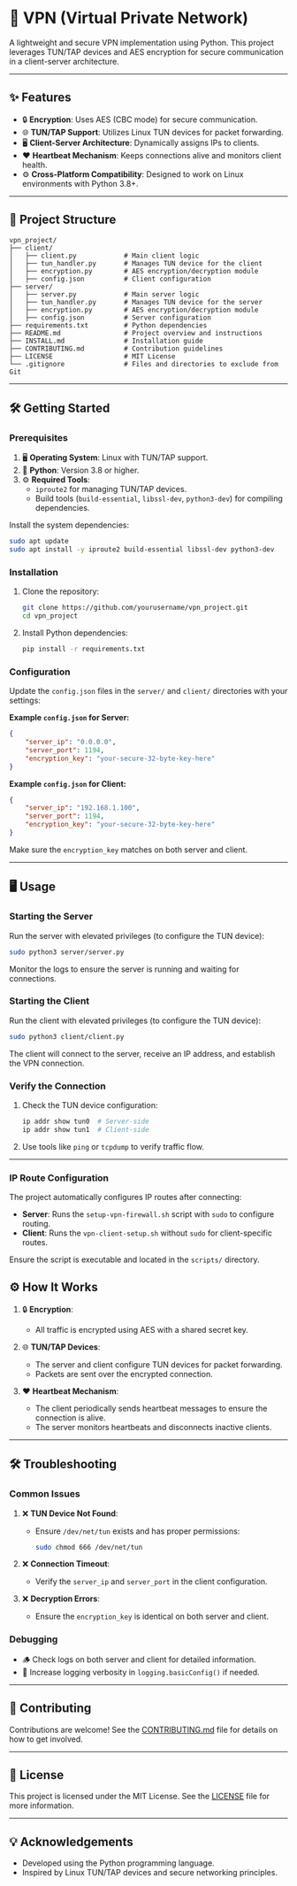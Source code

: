 # 🚀 **VPN (Virtual Private Network)**

A lightweight and secure VPN implementation using Python. This project leverages TUN/TAP devices and AES encryption for secure communication in a client-server architecture.

---

## ✨ **Features**

- 🔒 **Encryption**: Uses AES (CBC mode) for secure communication.
- 🌐 **TUN/TAP Support**: Utilizes Linux TUN devices for packet forwarding.
- 🖥️ **Client-Server Architecture**: Dynamically assigns IPs to clients.
- ❤️ **Heartbeat Mechanism**: Keeps connections alive and monitors client health.
- ⚙️ **Cross-Platform Compatibility**: Designed to work on Linux environments with Python 3.8+.

---

## 📂 **Project Structure**

```plaintext
vpn_project/
├── client/
│   ├── client.py            # Main client logic
│   ├── tun_handler.py       # Manages TUN device for the client
│   ├── encryption.py        # AES encryption/decryption module
│   ├── config.json          # Client configuration
├── server/
│   ├── server.py            # Main server logic
│   ├── tun_handler.py       # Manages TUN device for the server
│   ├── encryption.py        # AES encryption/decryption module
│   ├── config.json          # Server configuration
├── requirements.txt         # Python dependencies
├── README.md                # Project overview and instructions
├── INSTALL.md               # Installation guide
├── CONTRIBUTING.md          # Contribution guidelines
├── LICENSE                  # MIT License
└── .gitignore               # Files and directories to exclude from Git
```

---

## 🛠️ **Getting Started**

### **Prerequisites**

1. 🖥️ **Operating System**: Linux with TUN/TAP support.
2. 🐍 **Python**: Version 3.8 or higher.
3. ⚙️ **Required Tools**:
   - `iproute2` for managing TUN/TAP devices.
   - Build tools (`build-essential`, `libssl-dev`, `python3-dev`) for compiling dependencies.

Install the system dependencies:
```bash
sudo apt update
sudo apt install -y iproute2 build-essential libssl-dev python3-dev
```

### **Installation**

1. Clone the repository:
   ```bash
   git clone https://github.com/yourusername/vpn_project.git
   cd vpn_project
   ```

2. Install Python dependencies:
   ```bash
   pip install -r requirements.txt
   ```

### **Configuration**

Update the `config.json` files in the `server/` and `client/` directories with your settings:

**Example `config.json` for Server:**
```json
{
    "server_ip": "0.0.0.0",
    "server_port": 1194,
    "encryption_key": "your-secure-32-byte-key-here"
}
```

**Example `config.json` for Client:**
```json
{
    "server_ip": "192.168.1.100",
    "server_port": 1194,
    "encryption_key": "your-secure-32-byte-key-here"
}
```

Make sure the `encryption_key` matches on both server and client.

---

## 🖥️ **Usage**

### **Starting the Server**
Run the server with elevated privileges (to configure the TUN device):
```bash
sudo python3 server/server.py
```

Monitor the logs to ensure the server is running and waiting for connections.

### **Starting the Client**
Run the client with elevated privileges (to configure the TUN device):
```bash
sudo python3 client/client.py
```

The client will connect to the server, receive an IP address, and establish the VPN connection.

### **Verify the Connection**
1. Check the TUN device configuration:
   ```bash
   ip addr show tun0  # Server-side
   ip addr show tun1  # Client-side
   ```
2. Use tools like `ping` or `tcpdump` to verify traffic flow.

---


### **IP Route Configuration**
The project automatically configures IP routes after connecting:

- **Server**: Runs the `setup-vpn-firewall.sh` script with `sudo` to configure routing.
- **Client**: Runs the `vpn-client-setup.sh` without `sudo` for client-specific routes.

Ensure the script is executable and located in the `scripts/` directory.


## ⚙️ **How It Works**

1. 🔒 **Encryption**: 
   - All traffic is encrypted using AES with a shared secret key.

2. 🌐 **TUN/TAP Devices**:
   - The server and client configure TUN devices for packet forwarding.
   - Packets are sent over the encrypted connection.

3. ❤️ **Heartbeat Mechanism**:
   - The client periodically sends heartbeat messages to ensure the connection is alive.
   - The server monitors heartbeats and disconnects inactive clients.

---

## 🛠️ **Troubleshooting**

### Common Issues
1. ❌ **TUN Device Not Found**:
   - Ensure `/dev/net/tun` exists and has proper permissions:
     ```bash
     sudo chmod 666 /dev/net/tun
     ```

2. ❌ **Connection Timeout**:
   - Verify the `server_ip` and `server_port` in the client configuration.

3. ❌ **Decryption Errors**:
   - Ensure the `encryption_key` is identical on both server and client.

### Debugging
- 🪵 Check logs on both server and client for detailed information.
- 🔧 Increase logging verbosity in `logging.basicConfig()` if needed.

---

## 🤝 **Contributing**

Contributions are welcome! See the [CONTRIBUTING.md](CONTRIBUTING.md) file for details on how to get involved.

---

## 📜 **License**

This project is licensed under the MIT License. See the [LICENSE](LICENSE) file for more information.

---

## 💡 **Acknowledgements**

- Developed using the Python programming language.
- Inspired by Linux TUN/TAP devices and secure networking principles.
